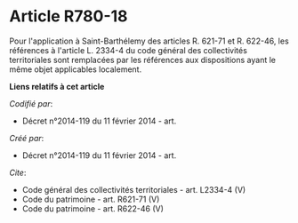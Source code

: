 # Article R780-18

Pour l'application à Saint-Barthélemy des articles R. 621-71 et R. 622-46, les références à l'article L. 2334-4 du code
général des collectivités territoriales sont remplacées par les références aux dispositions ayant le même objet applicables
localement.

**Liens relatifs à cet article**

_Codifié par_:

  - Décret n°2014-119 du 11 février 2014 - art.

_Créé par_:

  - Décret n°2014-119 du 11 février 2014 - art.

_Cite_:

  - Code général des collectivités territoriales - art. L2334-4 (V)
  - Code du patrimoine - art. R621-71 (V)
  - Code du patrimoine - art. R622-46 (V)
